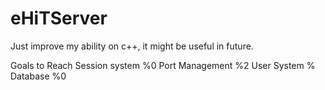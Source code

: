 # eHiTServer
Just improve my ability on c++, it might be useful in future.

Goals to Reach
Session system %0
Port Management %2
User System %
Database %0

